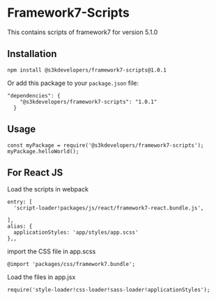 # Framework7-Scripts

This contains scripts of framework7 for version 5.1.0

## Installation

```
npm install @s3kdevelopers/framework7-scripts@1.0.1
```

Or add this package to your `package.json` file:

```
"dependencies": {
    "@s3kdevelopers/framework7-scripts": "1.0.1"
  }
```

## Usage

```
const myPackage = require('@s3kdevelopers/framework7-scripts');
myPackage.helloWorld();
```

## For React JS

Load the scripts in webpack
```
entry: [
  'script-loader!packages/js/react/framework7-react.bundle.js',

],
alias: {
  applicationStyles: 'app/styles/app.scss'
},,
```

import the CSS file in app.scss
```
@import 'packages/css/framework7.bundle';
```

Load the files in app.jsx
```
require('style-loader!css-loader!sass-loader!applicationStyles');
```
